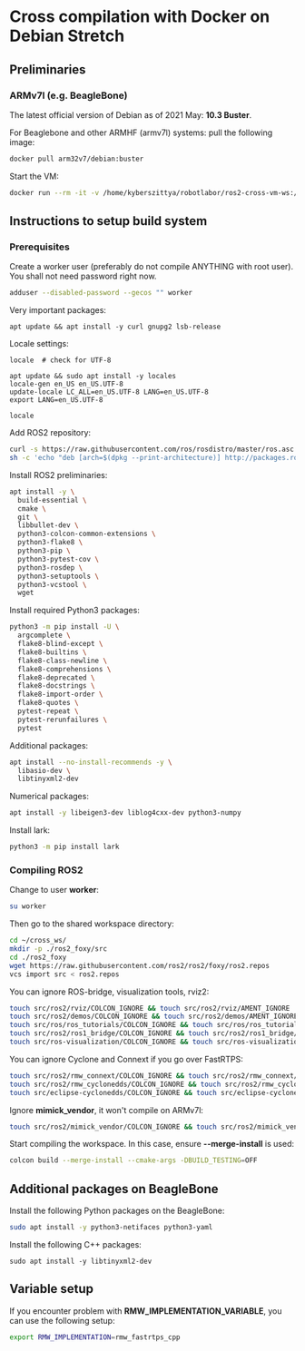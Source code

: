# Cross compilation with Docker on Debian Stretch

## Preliminaries

### ARMv7l (e.g. BeagleBone)
The latest official version of Debian as of 2021 May: __10.3 Buster__.

For Beaglebone and other ARMHF (armv7l) systems: pull the following image:
```bash
docker pull arm32v7/debian:buster
```
Start the VM:
```bash
docker run --rm -it -v /home/kyberszittya/robotlabor/ros2-cross-vm-ws:/home/worker/cross-ws -w / debian:buster
```

## Instructions to setup build system

### Prerequisites
Create a worker user (preferably do not compile ANYTHING with root user). You shall not need password right now.
```bash
adduser --disabled-password --gecos "" worker
```
Very important packages:
```
apt update && apt install -y curl gnupg2 lsb-release
```


Locale settings:
```
locale  # check for UTF-8

apt update && sudo apt install -y locales
locale-gen en_US en_US.UTF-8
update-locale LC_ALL=en_US.UTF-8 LANG=en_US.UTF-8
export LANG=en_US.UTF-8

locale
```

Add ROS2 repository:
```bash
curl -s https://raw.githubusercontent.com/ros/rosdistro/master/ros.asc | apt-key add -
sh -c 'echo "deb [arch=$(dpkg --print-architecture)] http://packages.ros.org/ros2/ubuntu $(lsb_release -cs) main" > /etc/apt/sources.list.d/ros2-latest.list'
```

Install ROS2 preliminaries:
```bash
apt install -y \
  build-essential \
  cmake \
  git \
  libbullet-dev \
  python3-colcon-common-extensions \
  python3-flake8 \
  python3-pip \
  python3-pytest-cov \
  python3-rosdep \
  python3-setuptools \
  python3-vcstool \
  wget
```

Install required Python3 packages:
```bash
python3 -m pip install -U \
  argcomplete \
  flake8-blind-except \
  flake8-builtins \
  flake8-class-newline \
  flake8-comprehensions \
  flake8-deprecated \
  flake8-docstrings \
  flake8-import-order \
  flake8-quotes \
  pytest-repeat \
  pytest-rerunfailures \
  pytest
```
Additional packages:
```bash
apt install --no-install-recommends -y \
  libasio-dev \
  libtinyxml2-dev
```
Numerical packages:
```bash
apt install -y libeigen3-dev liblog4cxx-dev python3-numpy
```
Install lark:
```bash
python3 -m pip install lark
```

### Compiling ROS2
Change to user __worker__:
```bash
su worker
```
Then go to the shared workspace directory:
```bash
cd ~/cross_ws/
mkdir -p ./ros2_foxy/src
cd ./ros2_foxy
wget https://raw.githubusercontent.com/ros2/ros2/foxy/ros2.repos
vcs import src < ros2.repos
```
You can ignore ROS-bridge, visualization tools, rviz2:
```bash
touch src/ros2/rviz/COLCON_IGNORE && touch src/ros2/rviz/AMENT_IGNORE
touch src/ros2/demos/COLCON_IGNORE && touch src/ros2/demos/AMENT_IGNORE
touch src/ros/ros_tutorials/COLCON_IGNORE && touch src/ros/ros_tutorials/AMENT_IGNORE
touch src/ros2/ros1_bridge/COLCON_IGNORE && touch src/ros2/ros1_bridge/AMENT_IGNORE
touch src/ros-visualization/COLCON_IGNORE && touch src/ros-visualization/AMENT_IGNORE
```
You can ignore Cyclone and Connext if you go over FastRTPS:
```bash
touch src/ros2/rmw_connext/COLCON_IGNORE && touch src/ros2/rmw_connext/AMENT_IGNORE
touch src/ros2/rmw_cyclonedds/COLCON_IGNORE && touch src/ros2/rmw_cyclonedds/AMENT_IGNORE
touch src/eclipse-cyclonedds/COLCON_IGNORE && touch src/eclipse-cyclonedds/AMENT_IGNORE
```
Ignore __mimick_vendor__, it won't compile on ARMv7l:
```bash
touch src/ros2/mimick_vendor/COLCON_IGNORE && touch src/ros2/mimick_vendor/AMENT_IGNORE
```

Start compiling the workspace. In this case, ensure __--merge-install__ is used: 
```bash
colcon build --merge-install --cmake-args -DBUILD_TESTING=OFF
```

## Additional packages on BeagleBone
Install the following Python packages on the BeagleBone:
```bash
sudo apt install -y python3-netifaces python3-yaml
```
Install the following C++ packages:
```
sudo apt install -y libtinyxml2-dev
```

## Variable setup
If you encounter problem with __RMW_IMPLEMENTATION_VARIABLE__, you can use the following setup:
```bash
export RMW_IMPLEMENTATION=rmw_fastrtps_cpp
```